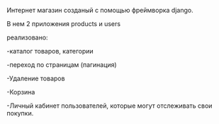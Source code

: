 Интернет магазин созданый с помощью фреймворка django.

В нем 2 приложения products и users

реализовано:

-каталог товаров, категории

-переход по страницам (пагинация)

-Удаление товаров

-Корзина

-Личный кабинет пользователей, которые могут отслеживать свои покупки.
